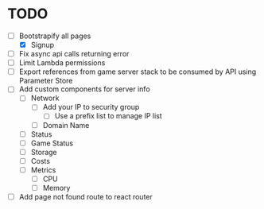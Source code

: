 # TODO

- [ ] Bootstrapify all pages
  - [x] Signup
- [ ] Fix async api calls returning error
- [ ] Limit Lambda permissions
- [ ] Export references from game server stack to be consumed by API using Parameter Store
- [ ] Add custom components for server info
  - [ ] Network
    - [ ] Add your IP to security group
      - [ ] Use a prefix list to manage IP list
    - [ ] Domain Name
  - [ ] Status
  - [ ] Game Status
  - [ ] Storage
  - [ ] Costs
  - [ ] Metrics
    - [ ] CPU
    - [ ] Memory
- [ ] Add page not found route to react router
